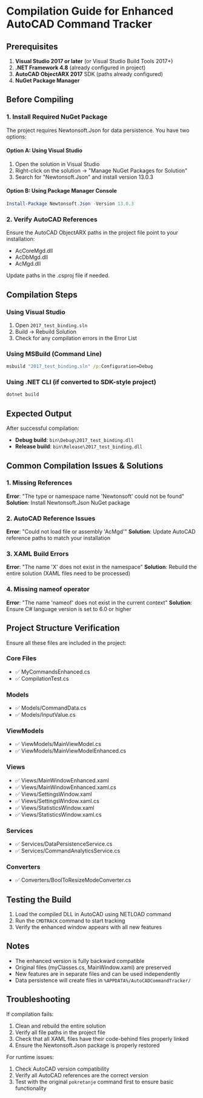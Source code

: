 # Compilation Guide for Enhanced AutoCAD Command Tracker

## Prerequisites

1. **Visual Studio 2017 or later** (or Visual Studio Build Tools 2017+)
2. **.NET Framework 4.8** (already configured in project)
3. **AutoCAD ObjectARX 2017** SDK (paths already configured)
4. **NuGet Package Manager**

## Before Compiling

### 1. Install Required NuGet Package
The project requires Newtonsoft.Json for data persistence. You have two options:

#### Option A: Using Visual Studio
1. Open the solution in Visual Studio
2. Right-click on the solution → "Manage NuGet Packages for Solution"
3. Search for "Newtonsoft.Json" and install version 13.0.3

#### Option B: Using Package Manager Console
```powershell
Install-Package Newtonsoft.Json -Version 13.0.3
```

### 2. Verify AutoCAD References
Ensure the AutoCAD ObjectARX paths in the project file point to your installation:
- AcCoreMgd.dll
- AcDbMgd.dll  
- AcMgd.dll

Update paths in the .csproj file if needed.

## Compilation Steps

### Using Visual Studio
1. Open `2017_test_binding.sln`
2. Build → Rebuild Solution
3. Check for any compilation errors in the Error List

### Using MSBuild (Command Line)
```cmd
msbuild "2017_test_binding.sln" /p:Configuration=Debug
```

### Using .NET CLI (if converted to SDK-style project)
```cmd
dotnet build
```

## Expected Output

After successful compilation:
- **Debug build**: `bin\Debug\2017_test_binding.dll`
- **Release build**: `bin\Release\2017_test_binding.dll`

## Common Compilation Issues & Solutions

### 1. Missing References
**Error**: "The type or namespace name 'Newtonsoft' could not be found"
**Solution**: Install Newtonsoft.Json NuGet package

### 2. AutoCAD Reference Issues
**Error**: "Could not load file or assembly 'AcMgd'"
**Solution**: Update AutoCAD reference paths to match your installation

### 3. XAML Build Errors
**Error**: "The name 'X' does not exist in the namespace"
**Solution**: Rebuild the entire solution (XAML files need to be processed)

### 4. Missing nameof operator
**Error**: "The name 'nameof' does not exist in the current context"
**Solution**: Ensure C# language version is set to 6.0 or higher

## Project Structure Verification

Ensure all these files are included in the project:

### Core Files
- ✅ MyCommandsEnhanced.cs
- ✅ CompilationTest.cs

### Models
- ✅ Models/CommandData.cs
- ✅ Models/InputValue.cs

### ViewModels  
- ✅ ViewModels/MainViewModel.cs
- ✅ ViewModels/MainViewModelEnhanced.cs

### Views
- ✅ Views/MainWindowEnhanced.xaml
- ✅ Views/MainWindowEnhanced.xaml.cs
- ✅ Views/SettingsWindow.xaml
- ✅ Views/SettingsWindow.xaml.cs
- ✅ Views/StatisticsWindow.xaml
- ✅ Views/StatisticsWindow.xaml.cs

### Services
- ✅ Services/DataPersistenceService.cs
- ✅ Services/CommandAnalyticsService.cs

### Converters
- ✅ Converters/BoolToResizeModeConverter.cs

## Testing the Build

1. Load the compiled DLL in AutoCAD using NETLOAD command
2. Run the `CMDTRACK` command to start tracking
3. Verify the enhanced window appears with all new features

## Notes

- The enhanced version is fully backward compatible
- Original files (myClasses.cs, MainWindow.xaml) are preserved
- New features are in separate files and can be used independently
- Data persistence will create files in `%APPDATA%/AutoCADCommandTracker/`

## Troubleshooting

If compilation fails:
1. Clean and rebuild the entire solution
2. Verify all file paths in the project file
3. Check that all XAML files have their code-behind files properly linked
4. Ensure the Newtonsoft.Json package is properly restored

For runtime issues:
1. Check AutoCAD version compatibility
2. Verify all AutoCAD references are the correct version
3. Test with the original `pokretanje` command first to ensure basic functionality